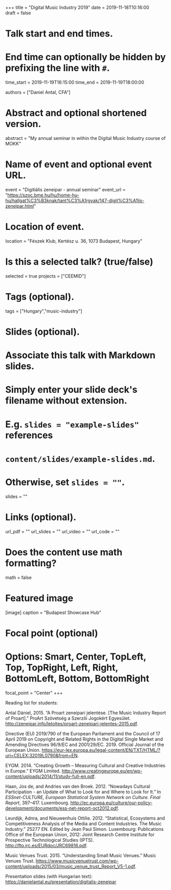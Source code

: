 +++
title = "Digital Music Industry 2019"
date = 2019-11-18T10:16:00  
draft = false

# Talk start and end times.
#   End time can optionally be hidden by prefixing the line with `#`.
time_start = 2019-11-19T16:15:00
time_end = 2019-11-19T18:00:00

authors = ["Daniel Antal, CFA"]

# Abstract and optional shortened version.
abstract = "My annual seminar in within the Digital Music Industry course of MOKK"

# Name of event and optional event URL.
event = "Digitiális zeneipar - annual seminar"
event_url = "https://szoc.bme.hu/hu/home-hu-hu/hallgat%C3%B3knak/tant%C3%A1rgyak/147-digit%C3%A1lis-zeneipar.html"

# Location of event.
location = "Fészek Klub, Kertész u. 36, 1073 Budapest, Hungary"

# Is this a selected talk? (true/false)
selected = true
projects = ["CEEMID"]

# Tags (optional).
tags = ["Hungary","music-industry"]

# Slides (optional).
#   Associate this talk with Markdown slides.
#   Simply enter your slide deck's filename without extension.
#   E.g. `slides = "example-slides"` references 
#   `content/slides/example-slides.md`.
#   Otherwise, set `slides = ""`.
slides = ""

# Links (optional).
url_pdf = ""
url_slides = ""
url_video = ""
url_code = ""

# Does the content use math formatting?
math = false

# Featured image
[image]
  caption = "Budapest Showcase Hub"

  # Focal point (optional)
  # Options: Smart, Center, TopLeft, Top, TopRight, Left, Right, BottomLeft, Bottom, BottomRight
  focal_point = "Center"
+++

Reading list for students:

Antal Dániel, 2015. “A Proart zeneipari jelentése. [The Music Industry Report of Proart].” ProArt Szövetség a Szerzői Jogokért Egyesület. http://zeneipar.info/letoltes/proart-zeneipari-jelentes-2015.pdf.

Directive (EU) 2019/790 of the European Parliament and the Council of 17 April 2019 on Copyright and Related Rights in the Digital Single Market and Amending Directives 96/9/EC and 2001/29/EC. 2019. Official Journal of the European Union. https://eur-lex.europa.eu/legal-content/EN/TXT/HTML/?uri=CELEX:32019L0790&from=EN.


EYGM. 2014. “Creating Growth – Measuring Cultural and Creative Industries in Europe.” EYGM Limited. http://www.creatingeurope.eu/en/wp-content/uploads/2014/11/study-full-en.pdf.

Haan, Jos de, and Andries van den Broek. 2012. “Nowadays Cultural Participation - an Update of What to Look for and Where to Look for It.” In _ESSnet-CULTURE, European Statistical System Network on Culture. Final Report_, 397–417. Luxembourg. http://ec.europa.eu/culture/our-policy-development/documents/ess-net-report-oct2012.pdf.

Leurdijk, Adnra, and Nieuwenhuis Ottilie. 2012. “Statistical, Ecosystems and Competitiveness Analysis of the Media and Content Industries. The Music Industry.” 25277 EN. Edited by Jean Paul Simon. Luxembourg: Publications Office of the European Union, 2012: Joint Research Centre Institute for Prospective Technological Studies (IPTS). http://ftp.jrc.es/EURdoc/JRC69816.pdf.

Music Venues Trust. 2015. “Understanding Small Music Venues.” Music Venues Trust. https://www.musicvenuetrust.com/wp-content/uploads/2015/03/music_venue_trust_Report_V5-1.pdf.

Presentation slides (with Hungarian text):
https://danielantal.eu/presentation/digitalis-zeneipar
